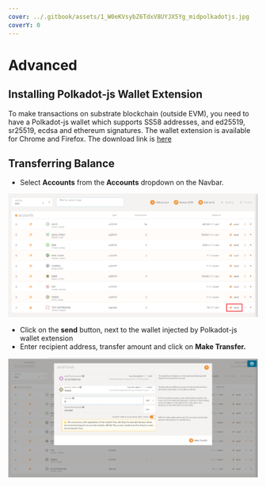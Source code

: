 ```yaml
---
cover: ../.gitbook/assets/1_W0eKVsybZ6TdxV8UYJX5Yg_midpolkadotjs.jpg
coverY: 0
---
```


# Advanced

## Installing Polkadot-js Wallet Extension

To make transactions on substrate blockchain (outside EVM), you need to have a Polkadot-js wallet which supports SS58 addresses, and ed25519, sr25519, ecdsa and ethereum signatures. The wallet extension is available for Chrome and Firefox. The download link is [here](https://polkadot.js.org/extension/)

## Transferring Balance

* Select **Accounts** from the **Accounts** dropdown on the Navbar.

![](../.gitbook/assets/polkadot1.png)

* Click on the **send** button, next to the wallet injected by Polkadot-js wallet extension
* Enter recipient address, transfer amount and click on **Make Transfer.**

![](<../.gitbook/assets/image (1) (1) (1).png>)
